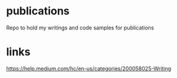 # publications
Repo to hold my writings and code samples for publications

# links
https://help.medium.com/hc/en-us/categories/200058025-Writing
